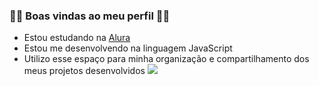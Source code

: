 ### 🤍🤍 Boas vindas ao meu perfil 🤍🤍

- Estou estudando na [Alura](https://www.alura.com.br)
- Estou me desenvolvendo na linguagem JavaScript
- Utilizo esse espaço para minha organização e compartilhamento dos meus projetos desenvolvidos
  ![](https://i.pinimg.com/originals/10/7d/4c/107d4cbd0aed89cb944ece09eb4c3df4.gif)
